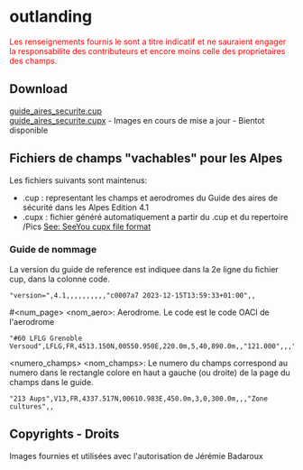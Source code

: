 # outlanding
<span style="color:red">Les renseignements fournis le sont a titre indicatif et ne sauraient engager la responsabilite des contributeurs et encore moins celle des proprietaires des champs.</span>
## Download
[guide_aires_securite.cup](https://planeur-net.github.io/outlanding/guide_aires_securite.cup)  
[guide_aires_securite.cupx]() - Images en cours de mise a jour - Bientot disponible
## Fichiers de champs "vachables" pour les Alpes
Les fichiers suivants sont maintenus:
- .cup : representant les champs et aerodromes du Guide des aires de sécurité dans les Alpes Edition 4.1
- .cupx : fichier généré automatiquement a partir du .cup et du repertoire /Pics [See: SeeYou cupx file format](./SeeYou_cupx_file_format.md)

### Guide de nommage
La version du guide de reference est indiquee dans la 2e ligne du fichier cup, dans la colonne code.
```
"version=",4.1,,,,,,,,,,"c0007a7 2023-12-15T13:59:33+01:00",,
```
#<num_page> <nom_aero>: Aerodrome. Le code est le code OACI de l'aerodrome  
```
"#60 LFLG Grenoble Versoud",LFLG,FR,4513.150N,00550.950E,220.0m,5,40,890.0m,,"121.000",,,"N090E005LFLG.jpg"
```

<numero_champs> <nom_champs>: Le numero du champs correspond au numero dans le rectangle colore en haut a gauche (ou droite) de la page du champs dans le guide. 
```
"213 Aups",V13,FR,4337.517N,00610.983E,450.0m,3,0,300.0m,,,"Zone cultures",,
```
## Copyrights - Droits
Images fournies et utilisées avec l'autorisation de Jérémie Badaroux 